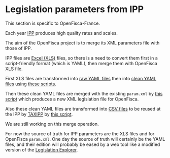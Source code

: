 # Legislation parameters from IPP

This section is specific to OpenFisca-France.

Each year [<abbr title="Institut des politiques publiques">IPP</abbr>](http://www.ipp.eu/) produces high quality rates and scales.

The aim of the OpenFisca project is to merge its XML parameters file with those of IPP.

IPP files are [Excel (XLS)](https://git.framasoft.org/french-tax-and-benefit-tables/ipp-tax-and-benefit-tables-xlsx) files, so there is a need to convert them first in a script-friendly format (which is YAML), then merge them with OpenFisca XLS file.

First XLS files are transformed into [raw YAML files](https://git.framasoft.org/french-tax-and-benefit-tables/ipp-tax-and-benefit-tables-yaml-raw) then into [clean YAML files](https://git.framasoft.org/french-tax-and-benefit-tables/ipp-tax-and-benefit-tables-yaml-clean) using [these scripts](https://git.framasoft.org/french-tax-and-benefit-tables/ipp-tax-and-benefit-tables-converters).

Then these clean YAML files are merged with the existing `param.xml` by [this script](https://github.com/openfisca/openfisca-france/blob/baremes-ipp/openfisca_france/scripts/merge_ipp_tax_and_benefit_tables_with_parameters.py) which produces a new XML legislation file for OpenFisca.

Also these clean YAML files are transformed into [CSV files](https://git.framasoft.org/french-tax-and-benefit-tables/taxipp-parameters) to be reused at the IPP by [TAXIPP](http://www.ipp.eu/outils/taxipp-outils/) by [this script](https://git.framasoft.org/french-tax-and-benefit-tables/ipp-tax-and-benefit-tables-converters/blob/master/ipp_tax_and_benefit_tables_yaml_to_taxipp_csv.py).

We are still working on this merge operation.

For now the source of truth for IPP parameters are the XLS files and for OpenFisca `param.xml`.
One day the source of truth will certainly be the YAML files, and their edition will probably be eased by a web tool like a modified version of the [Legislation Explorer](http://legislation.openfisca.fr/).
